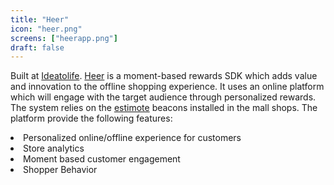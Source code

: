 ```yaml
---
title: "Heer"
icon: "heer.png"
screens: ["heerapp.png"]
draft: false
---
```


Built at [Ideatolife](https://ideatolife.me). [Heer](http://heer.tech/) is a moment-based rewards SDK which adds value and innovation to the offline shopping experience. It uses an online platform which will engage with the target audience through personalized rewards. The system relies on the [estimote](https://estimote.com/) beacons installed in the mall shops. The platform provide the following features:
<lu>
<li>Personalized online/offline experience for customers</li>
<li>Store analytics</li>
<li> Moment based customer engagement</li>
<li>Shopper Behavior</li>
</lu>

